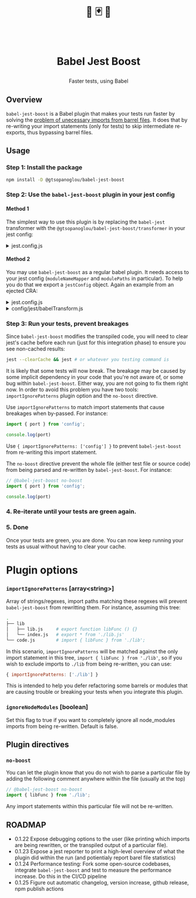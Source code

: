 <h1>
  <p align="center">🐠 🃏 🚀</p>
  <br/>
  <p align="center">Babel Jest Boost</p>
</h1>
<p align="center">Faster tests, using Babel</p>

## Overview

`babel-jest-boost` is a Babel plugin that makes your tests run faster by solving the [problem of unecessary imports from barrel files](https://github.com/jestjs/jest/issues/11234). It does that by re-writing your import statements (only for tests) to skip intermediate re-exports, thus bypassing barrel files.

## Usage

### Step 1: Install the package

```bash
npm install -D @gtsopanoglou/babel-jest-boost
```

### Step 2: Use the `babel-jest-boost` plugin in your jest config

#### Method 1

The simplest way to use this plugin is by replacing the `babel-jest` transformer with the `@gtsopanoglou/babel-jest-boost/transformer` in your jest config:

<details>
  <summary>jest.config.js</summary>
  
```diff
"transform": {
-  "\\.[jt]sx?$": "babel-jest"
+  "\\.[jt]sx?$": "@gtsopanoglou/babel-jest-boost/transformer"
}
```
</details>


#### Method 2

You may use `babel-jest-boost` as a regular babel plugin. It needs access to your jest config (`moduleNameMapper` and `modulePaths` in particular). To help you do that we export a `jestConfig` object. Again an example from an ejected CRA:

<details>
  <summary>jest.config.js</summary>
  
```javascript
"transform": {
  "^.+\\.(js|jsx|mjs|cjs|ts|tsx)$": "<rootDir>/config/jest/babelTransform.js",
},
```
</details>

<details>
  <summary>config/jest/babelTransform.js</summary>
  
```diff
const babelJest = require('babel-jest')
+const { jestConfig }  = require('@gtsopanoglou/babel-jest-boost/config')

const hasJsxRuntime = (() => {
  if (process.env.DISABLE_NEW_JSX_TRANSFORM === 'true') {
    return false
  }

  try {
    require.resolve('react/jsx-runtime')
    return true
  } catch (e) {
    return false
  }
})()

module.exports = babelJest.createTransformer({
  presets: [
    [
      require.resolve('babel-preset-react-app'),
      {
        runtime: hasJsxRuntime ? 'automatic' : 'classic'
      }
    ]
  ],
+ plugins: [
+   [
+     require.resolve('@gtsopanoglou/babel-jest-boost'),
+     {
+        jestConfig,
+        // babel-jest-boost plugin options
+     }
+  ]
+ ],
  babelrc: false,
  configFile: false
})
```
</details>

### Step 3: Run your tests, prevent breakages

Since `babel-jest-boost` modifies the transpiled code, you will need to clear jest's cache before each run (just for this integration phase) to ensure you see non-cached results:

```bash
jest --clearCache && jest # or whatever you testing command is
```

It is likely that some tests will now break. The breakage may be caused by some implicit dependency in your code that you're not aware of, or some bug within `babel-jest-boost`.
Either way, you are not going to fix them right now. In order to avoid this problem you have two tools: `importIgnorePatterns` plugin option and the `no-boost` directive.

Use `importIgnorePatterns` to match import statements that cause breakages when by-passed. For instance:

```javascript
import { port } from 'config';

console.log(port)
```

Use `{ importIgnorePatterns: ['config'] }` to prevent `babel-jest-boost` from re-writing this import statement.

The `no-boost` directive prevent the whole file (either test file or source code) from being parsed and re-written by `babel-jest-boost`. For instance:

```javascript
// @babel-jest-boost no-boost
import { port } from 'config';

console.log(port)
```

### 4. Re-iterate until your tests are green again.

### 5. Done

Once your tests are green, you are done. You can now keep running your tests as usual without having to clear your cache.

# Plugin options

### `importIgnorePatterns` **[array\<string\>]**

Array of strings/regexes, import paths matching these regexes will prevent `babel-jest-boost` from rewritting them. For instance, assuming this tree:

```bash
.
├── lib
│   ├── lib.js     # export function libFunc () {}
│   └── index.js   # export * from './lib.js'
└── code.js        # import { libFunc } from './lib';
```

In this scenario, `importIgnorePatterns` will be matched against the only import statement in this tree, `import { libFunc } from './lib'`, so if you wish to exclude imports to `./lib` from being re-written, you can use:

```javascript
{ importIgnorePatterns: ['./lib'] }
```

This is intended to help you defer refactoring some barrels or modules that are causing trouble or breaking your tests when you integrate this plugin.

### `ignoreNodeModules` **[boolean]**

Set this flag to true if you want to completely ignore all node\_modules imports from being re-written. Default is false.

## Plugin directives

### `no-boost`

You can let the plugin know that you do not wish to parse a particular file by adding the following comment anywhere within the file (usually at the top)

```javascript
// @babel-jest-boost no-boost
import { libFunc } from './lib';
```

Any import statements within this particular file will not be re-written.

## ROADMAP
- 0.1.22 Expose debugging options to the user (like printing which imports are being rewritten, or the transpiled output of a particular file).
- 0.1.23 Expose a jest reporter to print a high-level overview of what the plugin did within the run (and potientialy report barel file statistics)
- 0.1.24 Performance testing: Fork some open-source codebases, integrate `babel-jest-boost` and test to measure the performance increase. Do this in the CI/CD pipeline
- 0.1.25 Figure out automatic changelog, version increase, github release, npm publish actions

